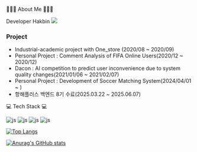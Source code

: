 
👩🏻‍💻 About Me 👩🏻‍💻

Developer Hakbin
<a href="https://hhpluscertificateofcompletion.oopy.io/">
  <img src="https://static.spartacodingclub.kr/hanghae99/plus/completion/badge_purple.svg" />
</a>

### Project
- Industrial-academic project with One_store (2020/08 ~ 2020/09)
- Personal Project : Comment Analysis of FIFA Online Users(2020/12 ~ 2020/12)
- Dacon : AI competition to predict user inconvenience due to system quality changes(2021/01/06 ~ 2021/02/07)
- Personal Project : Development of Soccer Matching System(2024/04/01 ~ )
- 항해플러스 백엔드 8기 수료(2025.03.22 ~ 2025.06.07)


💻 Tech Stack 💻

![js](https://img.shields.io/badge/Python-3776AB?style=for-the-badge&logo=python&logoColor=white)
![js](https://img.shields.io/badge/Java-ED8B00?style=for-the-badge&logo=openjdk&logoColor=white)
![js](https://img.shields.io/badge/PostgreSQL-316192?style=for-the-badge&logo=postgresql&logoColor=white)
![js](https://img.shields.io/badge/Spring-6DB33F?style=for-the-badge&logo=spring&logoColor=white)





[![Top Langs](https://github-readme-stats.vercel.app/api/top-langs/?username=gkrqls7633)](https://github.com/anuraghazra/github-readme-stats)

[![Anurag's GitHub stats](https://github-readme-stats.vercel.app/api?username=gkrqls7633)](https://github.com/anuraghazra/github-readme-stats)



<!--
**gkrqls7633/gkrqls7633** is a ✨ _special_ ✨ repository because its `README.md` (this file) appears on your GitHub profile.

Here are some ideas to get you started:

- 🔭 I’m currently working on ...
- 🌱 I’m currently learning ...
- 👯 I’m looking to collaborate on ...
- 🤔 I’m looking for help with ...
- 💬 Ask me about ...
- 📫 How to reach me: ...
- 😄 Pronouns: ...
- ⚡ Fun fact: ...
-->
